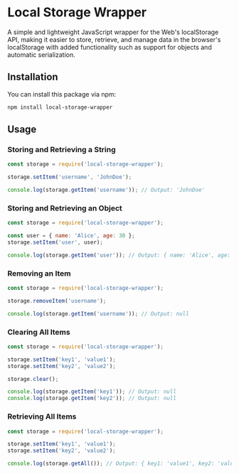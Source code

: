 # Local Storage Wrapper

A simple and lightweight JavaScript wrapper for the Web's localStorage API, making it easier to store, retrieve, and manage data in the browser's localStorage with added functionality such as support for objects and automatic serialization.

## Installation

You can install this package via npm:

```bash
npm install local-storage-wrapper
```

## Usage

### Storing and Retrieving a String

```javascript
const storage = require('local-storage-wrapper');

storage.setItem('username', 'JohnDoe');

console.log(storage.getItem('username')); // Output: 'JohnDoe'
```

### Storing and Retrieving an Object

```javascript
const storage = require('local-storage-wrapper');

const user = { name: 'Alice', age: 30 };
storage.setItem('user', user);

console.log(storage.getItem('user')); // Output: { name: 'Alice', age: 30 }
```

### Removing an Item

```javascript
const storage = require('local-storage-wrapper');

storage.removeItem('username');

console.log(storage.getItem('username')); // Output: null
```

### Clearing All Items

```javascript
const storage = require('local-storage-wrapper');

storage.setItem('key1', 'value1');
storage.setItem('key2', 'value2');

storage.clear();

console.log(storage.getItem('key1')); // Output: null
console.log(storage.getItem('key2')); // Output: null
```

### Retrieving All Items

```javascript
const storage = require('local-storage-wrapper');

storage.setItem('key1', 'value1');
storage.setItem('key2', 'value2');

console.log(storage.getAll()); // Output: { key1: 'value1', key2: 'value2' }
```